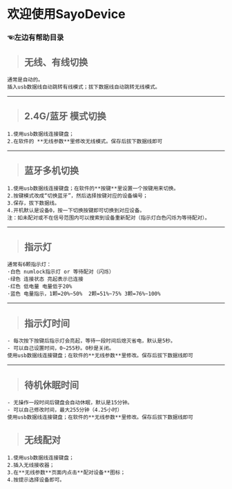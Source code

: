 # 欢迎使用SayoDevice
### ☜左边有帮助目录 <!-- {docsify-ignore} -->

> ## 无线、有线切换
    通常是自动的。  
    插入usb数据线自动跳转有线模式；拔下数据线自动跳转无线模式。  

---
> ## 2.4G/蓝牙 模式切换
    1.使用usb数据线连接键盘；  
    2.在软件的 **无线参数**里修改无线模式。保存后拔下数据线即可  

---
> ## 蓝牙多机切换
    1.使用usb数据线连接键盘；在软件的**按键**里设置一个按键用来切换。  
    2.按键模式改成“切换蓝牙”，然后选择按键对应的设备编号；  
    3.保存，拔下数据线。  
    4.开机默认是设备0，按一下切换按键即可切换到对应设备。  
    注：如未配对或不在信号范围内可以搜索到设备重新配对（指示灯白色闪烁为等待配对）。  

---
> ## 指示灯
    通常有6颗指示灯：
    ·白色 numlock指示灯 or 等待配对（闪烁）
    ·绿色 连接状态 亮起表示已连接
    ·红色 低电量 电量低于20%
    ·蓝色 电量指示，1颗=20%~50%  2颗=51%~75% 3颗=76%~100%

---
> ## 指示灯时间
    - 每次按下按键后指示灯会亮起，等待一段时间后熄灭省电，默认是5秒。
    - 可以自己设置时间，0~255秒。0秒是关闭。
    使用usb数据线连接键盘；在软件的**无线参数**里修改。保存后拔下数据线即可

---
> ## 待机休眠时间
    - 无操作一段时间后键盘会自动休眠，默认是15分钟。
    - 可以自己修改时间，最大255分钟（4.25小时）
    使用usb数据线连接键盘；在软件的**无线参数**里修改。保存后拔下数据线即可

> ## 无线配对
    1.使用usb数据线连接键盘；  
    2.插入无线接收器； 
    3.在**无线参数**页面内点击**配对设备**图标；
    4.按提示选择设备即可。
    

